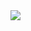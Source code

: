 <img src="https://capsule-render.vercel.app/api?type=waving&color=gradient&height=200&text=Hi,%20I'm%20Anton!&fontSize=40&stroke=133337&strokeWidth=2&fontAlignY=30&desc=Software%20Developer%20[%20Python%20|%20Django%20|%20FastAPI%20]&descAlign=30&descAlignY=60"/>
